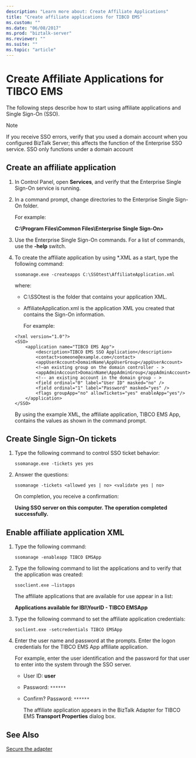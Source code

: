 ```yaml
---
description: "Learn more about: Create Affiliate Applications"
title: "Create affiliate applications for TIBCO EMS"
ms.custom: ""
ms.date: "06/08/2017"
ms.prod: "biztalk-server"
ms.reviewer: ""
ms.suite: ""
ms.topic: "article"
---
```

# Create Affiliate Applications for TIBCO EMS

The following steps describe how to start using affiliate applications and Single Sign-On (SSO).  
  
> [!NOTE]
>  If you receive SSO errors, verify that you used a domain account when you configured BizTalk Server; this affects the function of the Enterprise SSO service. SSO only functions under a domain account  
  
## Create an affiliate application  
  
1. In Control Panel, open **Services**, and verify that the Enterprise Single Sign-On service is running.  
  
2. In a command prompt, change directories to the Enterprise Single Sign-On folder.  
  
    For example:  
  
    **C:\Program Files\Common Files\Enterprise Single Sign-On>**  
  
3. Use the Enterprise Single Sign-On commands. For a list of commands, use the **-help** switch.  
  
4. To create the affiliate application by using *.XML as a start, type the following command:  
  
    `ssomanage.exe -createapps C:\SSOtest\AffiliateApplication.xml`  
  
    where:  
  
   - C:\SSOtest is the folder that contains your application XML.  
  
   - AffiliateApplication.xml is the application XML you created that contains the Sign-On information.  
  
     For example:  
  
   ```  
   <?xml version="1.0"?>  
   <SSO>  
       <application name="TIBCO EMS App">  
           <description>TIBCO EMS SSO Application</description>  
           <contact>someone@example.com</contact>  
           <appUserAccount>DomainName\AppUserGroup</appUserAccount>  
           <!—an existing group on the domain controller - >   
           <appAdminAccount>DomainName\AppAdminGroup</appAdminAccount>  
           <!-- an existing account in the domain group - >   
           <field ordinal="0" label="User ID" masked="no" />  
           <field ordinal="1" label="Password" masked="yes" />  
           <flags groupApp="no" allowTickets="yes" enableApp="yes"/>  
       </application>  
   </SSO>  
   ```  
  
   By using the example XML, the affiliate application, TIBCO EMS App, contains the values as shown in the command prompt.  
  
## Create Single Sign-On tickets  
  
1.  Type the following command to control SSO ticket behavior:  
  
     `ssomanage.exe -tickets yes yes`  
  
2.  Answer the questions:  
  
     `ssomanage -tickets <allowed yes | no> <validate yes | no>`  
  
     On completion, you receive a confirmation:  
  
     **Using SSO server on this computer. The operation completed successfully.**  
  
## Enable affiliate application XML  
  
1. Type the following command:  
  
    `ssomanage -enableapp TIBCO EMSApp`  
  
2. Type the following command to list the applications and to verify that the application was created:  
  
    `ssoclient.exe –listapps`  
  
    The affiliate applications that are available for use appear in a list:  
  
    **Applications available for IBI\YourID - TIBCO EMSApp**  
  
3. Type the following command to set the affiliate application credentials:  
  
    `soclient.exe -setcredentials TIBCO EMSApp`  
  
4. Enter the user name and password at the prompts. Enter the logon credentials for the TIBCO EMS App affiliate application.  
  
    For example, enter the user identification and the password for that user to enter into the system through the SSO server.  
  
   - User ID: **user**  
  
   - Password: `******`  
  
   - Confirm? Password: `******`  
  
     The affiliate application appears in the BizTalk Adapter for TIBCO EMS **Transport Properties** dialog box.  
  
## See Also  
[Secure the adapter](../core/security-in-biztalk-adapter-for-tibco-ems.md)
